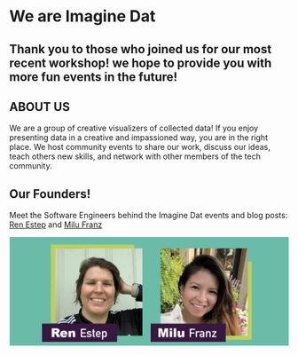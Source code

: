 # We are Imagine Dat

## Thank you to those who joined us for our most recent workshop! we hope to provide you with more fun events in the future!

## __ABOUT US__

We are a group of creative visualizers of collected data! If you enjoy presenting data in a creative and impassioned way, you are in the right place. We host community events to share our work, discuss our ideas, teach others new skills, and network with other members of the tech community.


## Our Founders!

Meet the Software Engineers behind the Imagine Dat events and blog posts: [Ren Estep](https://twitter.com/stories_of_ren) and [Milu Franz](https://twitter.com/milu_franz)

![Milu and Ren](https://github.com/imagine-dat/d3-react-advanced/blob/master/readme_assets/presenters.png)
